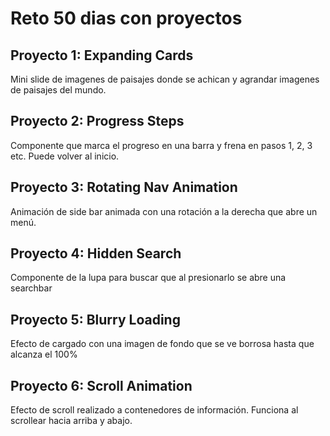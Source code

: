# Reto 50 dias con proyectos

## Proyecto 1: Expanding Cards

Mini slide de imagenes de paisajes donde se achican y agrandar imagenes de paisajes del mundo.

## Proyecto 2: Progress Steps

Componente que marca el progreso en una barra y frena en pasos 1, 2, 3 etc. Puede volver al inicio.

## Proyecto 3: Rotating Nav Animation

Animación de side bar animada con una rotación a la derecha que abre un menú.

## Proyecto 4: Hidden Search

Componente de la lupa para buscar que al presionarlo se abre una searchbar

## Proyecto 5: Blurry Loading

Efecto de cargado con una imagen de fondo que se ve borrosa hasta que alcanza el 100%

## Proyecto 6: Scroll Animation

Efecto de scroll realizado a contenedores de información. Funciona al scrollear hacia arriba y abajo.

